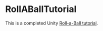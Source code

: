 # RollABallTutorial

This is a completed Unity [Roll-a-Ball tutorial](https://learn.unity.com/project/roll-a-ball).
